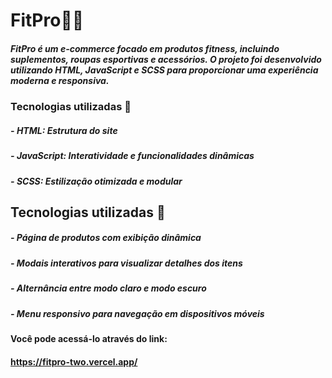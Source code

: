 # **FitPro**🏋️‍♂️

##### FitPro é um e-commerce focado em produtos fitness, incluindo suplementos, roupas esportivas e acessórios. O projeto foi desenvolvido utilizando HTML, JavaScript e SCSS para proporcionar uma experiência moderna e responsiva.

### **Tecnologias utilizadas** 🚀
##### - *HTML*: Estrutura do site
##### - *JavaScript*: Interatividade e funcionalidades dinâmicas
##### - *SCSS*: Estilização otimizada e modular

## **Tecnologias utilizadas** 📌 
##### - Página de produtos com exibição dinâmica
##### - Modais interativos para visualizar detalhes dos itens
##### - Alternância entre modo claro e modo escuro
##### - Menu responsivo para navegação em dispositivos móveis

#### Você pode acessá-lo através do link:
#### https://fitpro-two.vercel.app/
